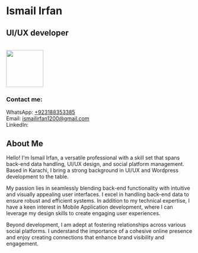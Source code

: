 <!DOCTYPE html>
<html lang="en">
<head>
    <meta charset="UTF-8">
    <meta name="viewport" content="width=device-width, initial-scale=1.0">
</head>
<body>
    <h1>Ismail Irfan</h1>
    <h2>UI/UX developer</h2>
<br>
<img src="https://github.com/Ismailirfan/Ismailirfan.github.io/assets/98257637/a0be120e-c7fd-4031-875e-8b3ffd709c90" style="height: 100px; width: 100px; border-radius:1px none 25%;">
<h3>Contact me:</h3>
WhatsApp: <a href="tel: +923188353385">+923188353385</a><br>
Email: <a href="email: ismailirfan1200@gmail.com">ismailirfan1200@gmail.com</a><br>
LinkedIn: <a href="https://www.linkedin.com/in/ismail-irfan-9b0063230/"></a><br>
<h2>About Me</h2>
<p>
    Hello! I'm Ismail Irfan, a versatile professional with a skill set that spans back-end data handling, UI/UX design, and social platform management. Based in Karachi, I bring a strong background in UI/UX and Wordpress development to the table.
</p>
<p>
    My passion lies in seamlessly blending back-end functionality with intuitive and visually appealing user interfaces. I excel in handling back-end data to ensure robust and efficient systems. In addition to my technical expertise, I have a keen interest in Mobile Application development, where I can leverage my design skills to create engaging user experiences.
</p>
<p>
    Beyond development, I am adept at fostering relationships across various social platforms. I understand the importance of a cohesive online presence and enjoy creating connections that enhance brand visibility and engagement.
</p>
</body>
</html>
